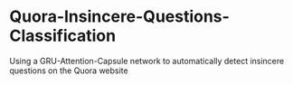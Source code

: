 # Quora-Insincere-Questions-Classification
Using a GRU-Attention-Capsule network to automatically detect insincere questions on the Quora website
